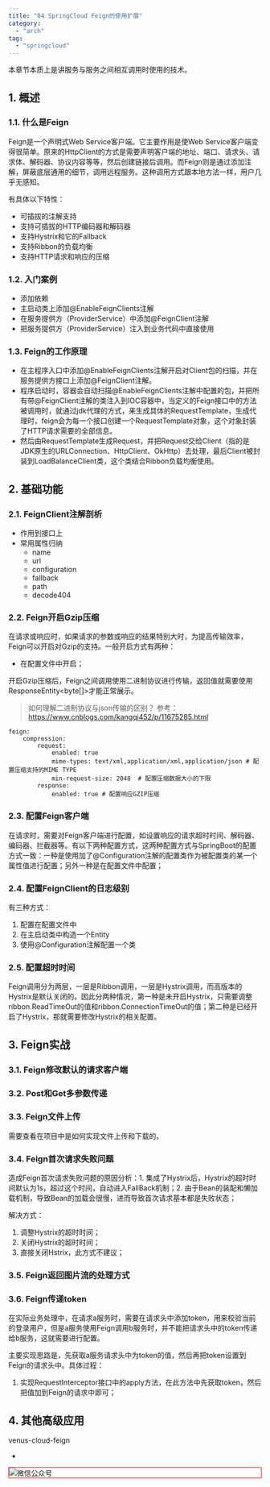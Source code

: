 ```yaml
---
title: "04 SpringCloud Feign的使用扩展"
category:
  - "arch"
tag:
  - "springcloud"
---
```



本章节本质上是讲服务与服务之间相互调用时使用的技术。


## 1. 概述

### 1.1. 什么是Feign

Feign是一个声明式Web Service客户端。它主要作用是使Web Service客户端变得很简单。原来的HttpClient的方式是需要声明客户端的地址、端口、请求头、请求体、解码器、协议内容等等，然后创建链接后调用。而Feign则是通过添加注解，屏蔽底层通用的细节，调用远程服务。这种调用方式跟本地方法一样，用户几乎无感知。

有具体以下特性：
- 可插拔的注解支持
- 支持可插拔的HTTP编码器和解码器
- 支持Hystrix和它的Fallback
- 支持Ribbon的负载均衡
- 支持HTTP请求和响应的压缩

### 1.2. 入门案例

- 添加依赖
- 主启动类上添加@EnableFeignClients注解
- 在服务提供方（ProviderService）中添加@FeignClient注解
- 把服务提供方（ProviderService）注入到业务代码中直接使用

### 1.3. Feign的工作原理

- 在主程序入口中添加@EnableFeignClients注解开启对Client包的扫描，并在服务提供方接口上添加@FeignClient注解。
- 程序启动时，容器会自动扫描@EnableFeignClients注解中配置的包，并把所有带@FeignClient注解的类注入到IOC容器中，当定义的Feign接口中的方法被调用时，就通过jdk代理的方式，来生成具体的RequestTemplate，生成代理时，feign会为每一个接口创建一个RequestTemplate对象，这个对象封装了HTTP请求需要的全部信息。
- 然后由RequestTemplate生成Request，并把Request交给Client（指的是JDK原生的URLConnection、HttpClient、OkHttp）去处理，最后Client被封装到LoadBalanceClient类，这个类结合Ribbon负载均衡使用。

## 2. 基础功能

### 2.1. FeignClient注解剖析

- 作用到接口上
- 常用属性归纳
  - name
  - url
  - configuration
  - fallback
  - path
  - decode404

### 2.2. Feign开启Gzip压缩

在请求或响应时，如果请求的参数或响应的结果特别大时，为提高传输效率，Feign可以开启对Gzip的支持。一般开启方式有两种：

- 在配置文件中开启；

开启Gzip压缩后，Feign之间调用使用二进制协议进行传输，返回值就需要使用ResponseEntity<byte[]>才能正常展示。

> 如何理解二进制协议与json传输的区别？
> 参考： https://www.cnblogs.com/kangqi452/p/11675285.html

```
feign:
    compression:
        request:
            enabled: true
            mime-types: text/xml,application/xml,application/json # 配置压缩支持的MIME TYPE
            min-request-size: 2048  # 配置压缩数据大小的下限
        response:
            enabled: true # 配置响应GZIP压缩

```

### 2.3. 配置Feign客户端

在请求时，需要对Feign客户端进行配置，如设置响应的请求超时时间、解码器、编码器、拦截器等。有以下两种配置方式，这两种配置方式与SpringBoot的配置方式一致：一种是使用加了@Configuration注解的配置类作为被配置类的某一个属性值进行配置；另外一种是在配置文件中配置；

### 2.4. 配置FeignClient的日志级别

有三种方式：
1. 配置在配置文件中
2. 在主启动类中构造一个Entity
3. 使用@Configuration注解配置一个类


### 2.5. 配置超时时间

Feign调用分为两层，一层是Ribbon调用，一层是Hystrix调用，而高版本的Hystrix是默认关闭的。因此分两种情况，第一种是未开启Hystrix，只需要调整ribbon.ReadTimeOut的值和ribbon.ConnectionTimeOut的值；第二种是已经开启了Hystrix，那就需要修改Hystrix的相关配置。

## 3. Feign实战

### 3.1. Feign修改默认的请求客户端

### 3.2. Post和Get多参数传递

### 3.3. Feign文件上传

需要查看在项目中是如何实现文件上传和下载的。

### 3.4. Feign首次请求失败问题

造成Feign首次请求失败问题的原因分析：1. 集成了Hystrix后，Hystrix的超时时间默认为1s，超过这个时间，自动进入FallBack机制；2. 由于Bean的装配和懒加载机制，导致Bean的加载会很慢，进而导致首次请求基本都是失败状态；

解决方式：
1. 调整Hystrix的超时时间；
2. 关闭Hystrix的超时时间；
3. 直接关闭Hstrix，此方式不建议；

### 3.5. Feign返回图片流的处理方式

### 3.6. Feign传递token

在实际业务处理中，在请求a服务时，需要在请求头中添加token，用来校验当前的登录用户，但是a服务使用Feign调用b服务时，并不能把请求头中的token传递给b服务，这就需要进行配置。

主要实现思路是，先获取a服务请求头中为token的值，然后再把token设置到Feign的请求头中。具体过程：
1. 实现RequestInterceptor接口中的apply方法，在此方法中先获取token，然后把值加到Feign的请求中即可；

## 4. 其他高级应用

venus-cloud-feign























-
<img style="border:1px red solid; display:block; margin:0 auto;" :src="$withBase('/qrcode.jpg')" alt="微信公众号" />
